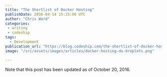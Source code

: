```yaml
---
title: "The Shortlist of Docker Hosting"
publishDate: 2016-04-14 15:15:06 UTC
author: "Chris Ward"
categories:
 - writing
 - codeship
tags:
  - Development
publication_url: "https://blog.codeship.com/the-shortlist-of-docker-hosting/"
image: "/src/assets/images/articles/docker-hosting-do-droplets.png"

---
```

Note that this post has been updated as of October 20, 2016.

